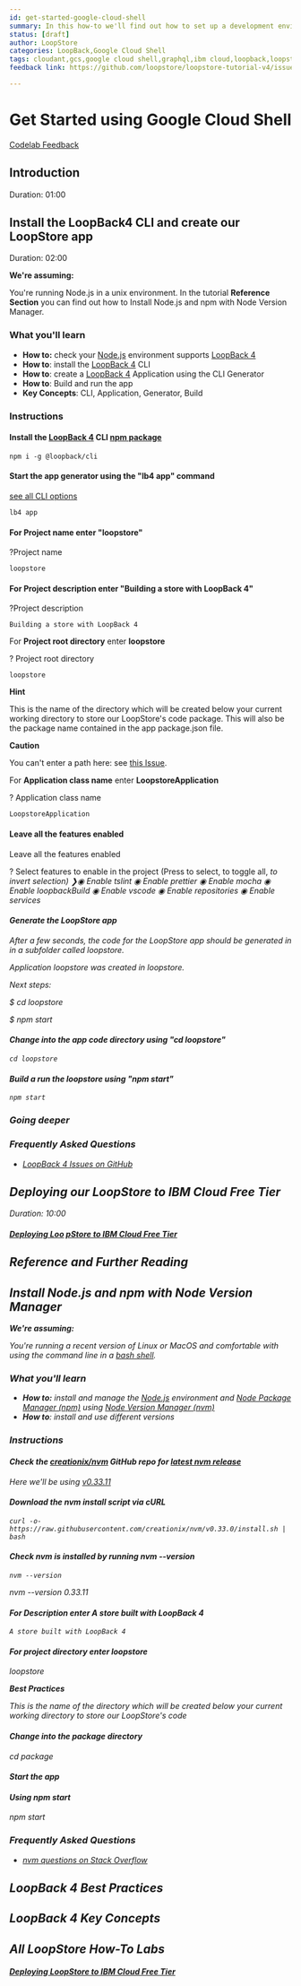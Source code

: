 ```yaml
---
id: get-started-google-cloud-shell
summary: In this how-to we'll find out how to set up a development environment for our LoopStore purely in the cloud. You can then follow the tutorial from with the Cloud Shell.
status: [draft]
author: LoopStore
categories: LoopBack,Google Cloud Shell
tags: cloudant,gcs,google cloud shell,graphql,ibm cloud,loopback,loopstore,node,openapi,rest
feedback link: https://github.com/loopstore/loopstore-tutorial-v4/issues

---
```


# Get Started using Google Cloud Shell

[Codelab Feedback](https://github.com/loopstore/loopstore-tutorial-v4/issues)


## Introduction
Duration: 01:00



## Install the LoopBack4 CLI and create our LoopStore app
Duration: 02:00


<aside class="special">

**We're assuming:**

You're running Node.js in a unix environment. In the tutorial **Reference Section** you can find out how to Install Node.js and npm with Node Version Manager. 
</aside>

### What you'll learn

* **How to:** check your  [Node.js](https://nodejs.org) environment supports  [LoopBack 4](https://v4.loopback.io/)
* **How to**: install the  [LoopBack 4](https://v4.loopback.io/) CLI
* **How to**: create a  [LoopBack 4](https://v4.loopback.io/) Application using the CLI Generator
* **How to**: Build and run the app
* **Key Concepts**: CLI, Application, Generator, Build

### Instructions

#### Install the  [LoopBack 4](https://v4.loopback.io/) CLI  [npm package](https://www.npmjs.com/package/@loopback/cli)

    npm i -g @loopback/cli

#### Start the app generator using the "lb4 app" command

[see all CLI options](https://github.com/strongloop/loopback-next/blob/master/packages/cli/README.md)

    lb4 app

#### For **Project name** enter "**loopstore"**

?Project name

    loopstore

#### For **Project description** enter "**Building a store with LoopBack 4"**

?Project description

    Building a store with LoopBack 4

For **Project root directory** enter **loopstore**

? Project root directory

    loopstore

<aside class="special">

**Hint**

This is the name of the directory which will be created below your current working directory to store our LoopStore's code package. This will also be the package name contained in the app package.json file.
</aside>

**Caution**

You can't enter a path here: see  [this Issue](https://github.com/strongloop/loopback-next/issues/2092).

For **Application class name** enter **LoopstoreApplication**

? Application class name

    LoopstoreApplication

#### Leave all the features enabled

Leave all the features enabled

? Select features to enable in the project (Press <space> to select, <a> to toggle all, <i> to invert selection)
❯◉ Enable tslint
 ◉ Enable prettier
 ◉ Enable mocha
 ◉ Enable loopbackBuild
 ◉ Enable vscode
 ◉ Enable repositories
 ◉ Enable services

#### Generate the LoopStore app

After a few seconds, the code for the LoopStore app should be generated in in a subfolder called loopstore.

Application loopstore was created in loopstore.

Next steps:

$ cd loopstore

$ npm start

#### Change into the app code directory using "cd loopstore"

    cd loopstore

#### Build a run the loopstore using "npm start"

    npm start

### Going deeper

### Frequently Asked Questions

*  [LoopBack 4 Issues on GitHub](https://github.com/strongloop/loopback-next/issues)

<walkthrough-editor-open-file  filePath="test-cloudshell-tutorial/test.md" text="Open test.md"></walkthrough-editor-open-file>

<walkthrough-spotlight-pointer spotlightId="devshell-web-preview-button" text="Spotlight web preview"></walkthrough-spotlight-pointer>

<walkthrough-editor-spotlight spotlightId="navigator" filePath="hello.md" text="My file"></walkthrough-editor-spotlight>


## Deploying our LoopStore to IBM Cloud Free Tier
Duration: 10:00


####  [Deploying Loo](http://how-to-labs_deploy_to_ibm_cloud) [pStore to IBM Cloud Free Tier](http://how-to-labs_deploy_to_ibm_cloud)


## Reference and Further Reading




## Install Node.js and npm with Node Version Manager



<aside class="special">

**We're assuming:**

You're running a recent version of Linux or MacOS and comfortable with using the command line in a   [bash shell](https://en.wikipedia.org/wiki/Bash_(Unix_shell)). 
</aside>

### What you'll learn

* **How to:** install and manage the   [Node.js](https://nodejs.org) environment and  [Node Package Manager (npm)](https://www.npmjs.com) using  [Node Version Manager (nvm)](https://github.com/creationix/nvm)
* **How to**: install and use different versions 

### Instructions

#### Check the  [creationix/nvm](https://github.com/creationix/nvm) GitHub repo for  [latest nvm release](https://github.com/strongloop/loopback-next/blob/master/packages/cli/README.md)

Here we'll be using  [v0.33.11](https://github.com/creationix/nvm/releases/tag/v0.33.11) 

#### Download the nvm install script via cURL

    curl -o- https://raw.githubusercontent.com/creationix/nvm/v0.33.0/install.sh | bash

#### Check nvm is installed by running **nvm --version**

    nvm --version

nvm --version
0.33.11

#### For **Description** enter **A store built with LoopBack 4**

    A store built with LoopBack 4

#### For **project directory** enter **loopstore**

loopstore

<aside class="special">

**Best Practices**

This is the name of the directory which will be created below your current working directory to store our LoopStore's code
</aside>

#### Change into the package directory

cd package

#### Start the app 

#### Using npm start

npm start

### Frequently Asked Questions

*  [nvm questions on Stack Overflow](https://stackoverflow.com/search?q=NVM)


## LoopBack 4 Best Practices




## LoopBack 4 Key Concepts




## All LoopStore How-To Labs



####  [Deploying LoopStore to IBM Cloud Free Tier](http://how-to-labs_deploy_to_ibm_cloud)


